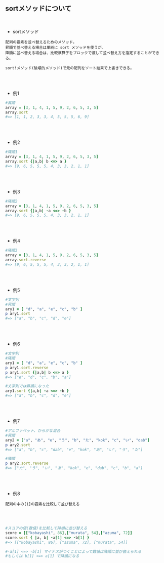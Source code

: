 ## sortメソッドについて 
<br>

- sortメソッド 
```
配列の要素を並べ替えるためのメソッド。
昇順で並べ替える場合は単純に sort メソッドを使うが、
降順に並べ替える場合は、比較演算子をブロックで渡して並べ替え方を指定することができる。

sort!メソッド(破壊的メソッド)で元の配列をソート結果で上書きできる。
```
<br>
<br>

- 例1  
```rb
#昇順
array = [3, 1, 4, 1, 5, 9, 2, 6, 5, 3, 5]
array.sort 
#=> [1, 1, 2, 3, 3, 4, 5, 5, 5, 6, 9]
```
<br>
<br>

- 例2  
```rb
#降順1
array = [3, 1, 4, 1, 5, 9, 2, 6, 5, 3, 5]
array.sort {|a,b| b <=> a }
#=> [9, 6, 5, 5, 5, 4, 3, 3, 2, 1, 1]
```
<br>
<br>

- 例3  
```rb
#降順2
array = [3, 1, 4, 1, 5, 9, 2, 6, 5, 3, 5]
array.sort {|a,b| -a <=> -b }
#=> [9, 6, 5, 5, 5, 4, 3, 3, 2, 1, 1]
```
<br>
<br>

- 例4  
```rb
#降順3
array = [3, 1, 4, 1, 5, 9, 2, 6, 5, 3, 5]
array.sort.reverse
#=> [9, 6, 5, 5, 5, 4, 3, 3, 2, 1, 1]
```
<br>
<br>

- 例5  
```rb
#文字列
#昇順
ary1 = [ "d", "a", "e", "c", "b" ]
p ary1.sort                             
#=> ["a", "b", "c", "d", "e"]
```
<br>
<br>

- 例6  
```rb
#文字列
#降順
ary1 = [ "d", "a", "e", "c", "b" ]
p ary1.sort.reverse
p ary1.sort {|a,b| b <=> a }                            
#=> ["e", "d", "c", "b", "a"]

#文字列では昇順になった
ary1.sort {|a,b| -a <=> -b }
#=> ["a", "b", "c", "d", "e"]
```
<br>
<br>

- 例7  
```rb
#アルファベット、ひらがな混合
#昇順
ary2 = ["a", "あ", "e", "う", "b", "た", "kok", "c", "い", "dab"]
p ary2.sort                       
#=> ["a", "b", "c", "dab", "e", "kok", "あ", "い", "う", "た"]

#降順
p ary2.sort.reverse
#=> ["た", "う", "い", "あ", "kok", "e", "dab", "c", "b", "a"]
```
<br>
<br>

- 例8  
```
配列の中の[1]の要素を比較して並び替える
```
<br>
<br>

```rb
#スコアの値(数値)を比較して降順に並び替える
score = [["kobayashi", 86],["murata", 54],["azuma", 72]]
score.sort { |a, b| -a[1] <=> -b[1] }                   
#=> [["kobayashi", 86], ["azuma", 72], ["murata", 54]]

#-a[1] <=> -b[1] マイナスがつくことによって数値は降順に並び替えられる
#もしくは b[1] <=> a[1] で降順になる
```
<br>
<br>